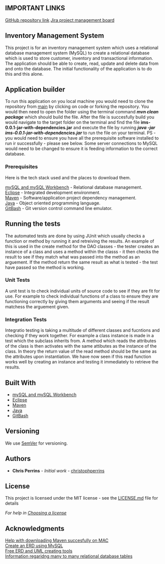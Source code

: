 ## IMPORTANT LINKS  
[GitHub repository link](https://github.com/JehadAbdelBaqi/IMS_PROJECT)
[Jira project management board](https://project-lucius.atlassian.net/jira/software/projects/IMS)

## Inventory Management System

This project is for an inventory management system which uses a relational database management system (MySQL) to create a relational database which is used to store customer, inventory and transactional information. The application should be able to create, read, update and delete data from and onto the database. The initial functionality of the application is to do this and this alone.

## Application builder

To run this application on you local machine you would need to clone the repository from [main](https://github.com/JehadAbdelBaqi/IMS_PROJECT) by clicking on code or forking the repository. You would then need to open the folder using the terminal command _**mvn clean package**_ which should build the file. After the file is succesfully build you would navigate to the target folder on the terminal and find the file **ims-0.0.1-jar-with-dependencies.jar** and execute the file by running **_java -jar ims-0.0.1-jar-with-dependencies.jar_** to run the file on your terminal. PS -you would need to ensure you have all the prerequisite software installed to run ir successfully - please see below. Some server connections to MySQL would need to be changed to ensure it is feeding information to the correct database. 


### Prerequisites

Here is the tech stack used and the places to download them.

[mySQL and mySQL Workbench](https://www.mysql.com/) - Relational database management.  
[Eclipse](https://www.eclipse.org/ide/) - Integrated development environment.  
[Maven](https://maven.apache.org/) - Software/application project dependency management.  
[Java](https://www.java.com/en/) - Object oriented programming language.  
[GitBash](https://git-scm.com/downloads) - Git version control command line emulator.  


## Running the tests

The automated tests are done by using JUnit which usually checks a function or method by running it and retreiving the results. An example of this is used in the create method for the DAO classes - the tester creates an instance of a class and uses a method within the classs - it then checks the result to see if they match what was passed into the method as an arguement. If the method return the same result as what is tested - the test have passed so the method is working.

### Unit Tests 

A unit test is to check individual units of source code to see if they are fit for use. For example to check individual functions of a class to ensure they are functioning correctly by giving them arguments and seeing if the result matchess the arguement given.

### Integration Tests 

Integratio testing is taking a multitude of different classes and fucntions and checking if they work together. For example a class instance is made in a test which the subclass inherits from. A method which reads the attributes of the class is then activates with the same attibutes as the instance of the class. In theory the return value of the read method should be the same as the attributes upon instantiation. We have now seen if this read function works well by creating an instance and testing it immediately to retrieve the results. 


## Built With


* [mySQL and mySQL Workbench](https://www.mysql.com/)  
* [Eclipse](https://www.eclipse.org/ide/)   
* [Maven](https://maven.apache.org/)  
* [Java](https://www.java.com/en/)   
* [GitBash](https://git-scm.com/downloads) 

## Versioning

We use [SemVer](http://semver.org/) for versioning.

## Authors

* **Chris Perrins** - *Initial work* - [christophperrins](https://github.com/christophperrins)

## License

This project is licensed under the MIT license - see the [LICENSE.md](LICENSE.md) file for details 

*For help in [Choosing a license](https://choosealicense.com/)*

## Acknowledgments

[Help with downloading Maven succesfully on MAC](https://www.youtube.com/watch?v=j0OnSAP-KtU)   
[Create an ERD using MySQL](https://www.youtube.com/watch?v=E73JoLzNadc)  
[Free ERD and UML creating tools](https://online.visual-paradigm.com)  
[Information regaridng many to many relational database tables](https://support.microsoft.com/en-us/office/video-create-many-to-many-relationships-e65bcc53-8e1c-444a-b4fb-1c0b8c1f5653)
